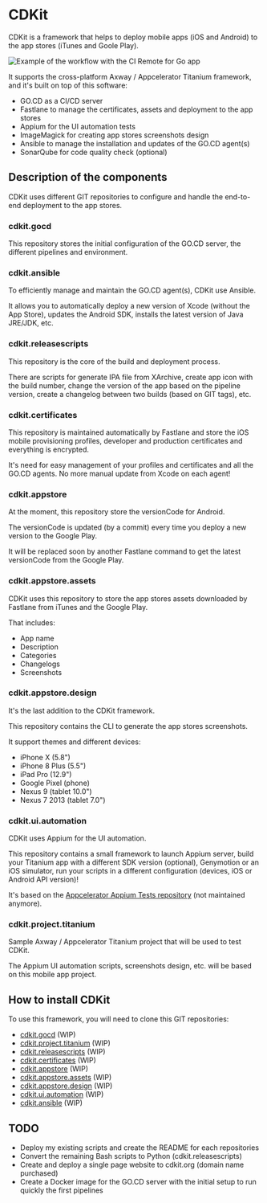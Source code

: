 # CDKit

CDKit is a framework that helps to deploy mobile apps (iOS and Android) to the app stores (iTunes and Goole Play).

![Example of the workflow with the CI Remote for Go app](https://github.com/timoa/cdkit/raw/master/doc/img/visual-stream-map-example.png)

It supports the cross-platform Axway / Appcelerator Titanium framework, and it's built on top of this software:

- GO.CD as a CI/CD server
- Fastlane to manage the certificates, assets and deployment to the app stores
- Appium for the UI automation tests
- ImageMagick for creating app stores screenshots design
- Ansible to manage the installation and updates of the GO.CD agent(s)
- SonarQube for code quality check (optional)


## Description of the components

CDKit uses different GIT repositories to configure and handle the end-to-end deployment to the app stores.

### cdkit.gocd

This repository stores the initial configuration of the GO.CD server, the different pipelines and environment.

### cdkit.ansible

To efficiently manage and maintain the GO.CD agent(s), CDKit use Ansible.

It allows you to automatically deploy a new version of Xcode (without the App Store), updates the Android SDK, installs the latest version of Java JRE/JDK, etc.

### cdkit.releasescripts

This repository is the core of the build and deployment process.

There are scripts for generate IPA file from XArchive, create app icon with the build number, change the version of the app based on the pipeline version, create a changelog between two builds (based on GIT tags), etc.

### cdkit.certificates

This repository is maintained automatically by Fastlane and store the iOS mobile provisioning profiles, developer and production certificates and everything is encrypted.

It's need for easy management of your profiles and certificates and all the GO.CD agents. No more manual update from Xcode on each agent!

### cdkit.appstore

At the moment, this repository store the versionCode for Android.

The versionCode is updated (by a commit) every time you deploy a new version to the Google Play.

It will be replaced soon by another Fastlane command to get the latest versionCode from the Google Play.

### cdkit.appstore.assets

CDKit uses this repository to store the app stores assets downloaded by Fastlane from iTunes and the Google Play.

That includes:

- App name
- Description
- Categories
- Changelogs
- Screenshots

### cdkit.appstore.design

It's the last addition to the CDKit framework.

This repository contains the CLI to generate the app stores screenshots.

It support themes and different devices:

- iPhone X (5.8")
- iPhone 8 Plus (5.5")
- iPad Pro (12.9")
- Google Pixel (phone)
- Nexus 9 (tablet 10.0")
- Nexus 7 2013 (tablet 7.0")

### cdkit.ui.automation

CDKit uses Appium for the UI automation.

This repository contains a small framework to launch Appium server, build your Titanium app with a different SDK version (optional), Genymotion or an iOS simulator, run your scripts in a different configuration (devices, iOS or Android API version)!

It's based on the [Appcelerator Appium Tests repository](https://github.com/appcelerator/appium-tests) (not maintained anymore).

### cdkit.project.titanium

Sample Axway / Appcelerator Titanium project that will be used to test CDKit.

The Appium UI automation scripts, screenshots design, etc. will be based on this mobile app project.


## How to install CDKit
To use this framework, you will need to clone this GIT repositories:
- [cdkit.gocd](https://github.com/timoa/cdkit.gocd) (WIP)
- [cdkit.project.titanium](https://github.com/timoa/cdkit.project.titanium) (WIP)
- [cdkit.releasescripts](https://github.com/timoa/cdkit.releasescripts) (WIP)
- [cdkit.certificates](https://github.com/timoa/cdkit.certificates) (WIP)
- [cdkit.appstore](https://github.com/timoa/cdkit.appstore) (WIP)
- [cdkit.appstore.assets](https://github.com/timoa/cdkit.appstore.assets) (WIP)
- [cdkit.appstore.design](https://github.com/timoa/cdkit.appstore.design) (WIP)
- [cdkit.ui.automation](https://github.com/timoa/cdkit.ui.automation) (WIP)
- [cdkit.ansible](https://github.com/timoa/cdkit.ansible) (WIP)

## TODO

- Deploy my existing scripts and create the README for each repositories
- Convert the remaining Bash scripts to Python (cdkit.releasescripts)
- Create and deploy a single page website to cdkit.org (domain name purchased)
- Create a Docker image for the GO.CD server with the initial setup to run quickly the first pipelines